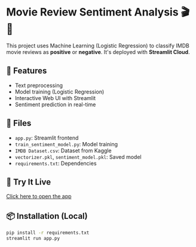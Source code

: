 # Movie Review Sentiment Analysis 🎬🧠

This project uses Machine Learning (Logistic Regression) to classify IMDB movie reviews as **positive** or **negative**. It's deployed with **Streamlit Cloud**.

## 🔧 Features
- Text preprocessing
- Model training (Logistic Regression)
- Interactive Web UI with Streamlit
- Sentiment prediction in real-time

## 📂 Files
- `app.py`: Streamlit frontend
- `train_sentiment_model.py`: Model training
- `IMDB Dataset.csv`: Dataset from Kaggle
- `vectorizer.pkl`, `sentiment_model.pkl`: Saved model
- `requirements.txt`: Dependencies

## 🚀 Try It Live
[Click here to open the app](https://your-link.streamlit.app)

## 📦 Installation (Local)
```bash
pip install -r requirements.txt
streamlit run app.py
